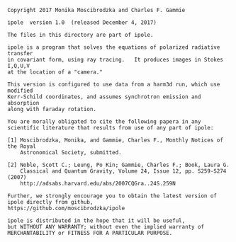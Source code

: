 

    Copyright 2017 Monika Moscibrodzka and Charles F. Gammie

    ipole  version 1.0  (released December 4, 2017)

    The files in this directory are part of ipole.  
    
    ipole is a program that solves the equations of polarized radiative transfer
    in covariant form, using ray tracing.   It produces images in Stokes I,Q,U,V
    at the location of a "camera."   
    
    This version is configured to use data from a harm3d run, which use modified
    Kerr-Schild coordinates, and assumes synchrotron emission and absorption
    along with faraday rotation.

    You are morally obligated to cite the following papera in any
    scientific literature that results from use of any part of ipole:

    [1] Moscibrodzka, Monika, and Gammie, Charles F., Monthly Notices of the Royal
        Astronomical Society, submitted.
        
    [2] Noble, Scott C.; Leung, Po Kin; Gammie, Charles F.; Book, Laura G. 
        Classical and Quantum Gravity, Volume 24, Issue 12, pp. S259-S274 (2007)
        http://adsabs.harvard.edu/abs/2007CQGra..24S.259N

    Further, we strongly encourage you to obtain the latest version of 
    ipole directly from github,
    https://github.com/moscibrodzka/ipole

    ipole is distributed in the hope that it will be useful,
    but WITHOUT ANY WARRANTY; without even the implied warranty of
    MERCHANTABILITY or FITNESS FOR A PARTICULAR PURPOSE.  
